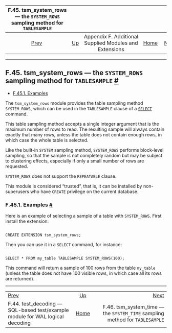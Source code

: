<!--?xml version="1.0" encoding="UTF-8" standalone="no"?-->

|                F.45. tsm\_system\_rows — the `SYSTEM_ROWS` sampling method for `TABLESAMPLE`               |                                                                             |                                                        |                                                       |                                                                                                                |
| :--------------------------------------------------------------------------------------------------------: | :-------------------------------------------------------------------------- | :----------------------------------------------------: | ----------------------------------------------------: | -------------------------------------------------------------------------------------------------------------: |
| [Prev](test-decoding.html "F.44. test_decoding — SQL-based test/example module for WAL logical decoding")  | [Up](contrib.html "Appendix F. Additional Supplied Modules and Extensions") | Appendix F. Additional Supplied Modules and Extensions | [Home](index.html "PostgreSQL 17devel Documentation") |  [Next](tsm-system-time.html "F.46. tsm_system_time —&#xA;   the SYSTEM_TIME sampling method for TABLESAMPLE") |

***

## F.45. tsm\_system\_rows — the `SYSTEM_ROWS` sampling method for `TABLESAMPLE` [#](#TSM-SYSTEM-ROWS)

*   [F.45.1. Examples](tsm-system-rows.html#TSM-SYSTEM-ROWS-EXAMPLES)



The `tsm_system_rows` module provides the table sampling method `SYSTEM_ROWS`, which can be used in the `TABLESAMPLE` clause of a [`SELECT`](sql-select.html "SELECT") command.

This table sampling method accepts a single integer argument that is the maximum number of rows to read. The resulting sample will always contain exactly that many rows, unless the table does not contain enough rows, in which case the whole table is selected.

Like the built-in `SYSTEM` sampling method, `SYSTEM_ROWS` performs block-level sampling, so that the sample is not completely random but may be subject to clustering effects, especially if only a small number of rows are requested.

`SYSTEM_ROWS` does not support the `REPEATABLE` clause.

This module is considered “trusted”, that is, it can be installed by non-superusers who have `CREATE` privilege on the current database.

### F.45.1. Examples [#](#TSM-SYSTEM-ROWS-EXAMPLES)

Here is an example of selecting a sample of a table with `SYSTEM_ROWS`. First install the extension:

```

CREATE EXTENSION tsm_system_rows;
```

Then you can use it in a `SELECT` command, for instance:

```

SELECT * FROM my_table TABLESAMPLE SYSTEM_ROWS(100);
```

This command will return a sample of 100 rows from the table `my_table` (unless the table does not have 100 visible rows, in which case all its rows are returned).

***

|                                                                                                            |                                                                             |                                                                                                                |
| :--------------------------------------------------------------------------------------------------------- | :-------------------------------------------------------------------------: | -------------------------------------------------------------------------------------------------------------: |
| [Prev](test-decoding.html "F.44. test_decoding — SQL-based test/example module for WAL logical decoding")  | [Up](contrib.html "Appendix F. Additional Supplied Modules and Extensions") |  [Next](tsm-system-time.html "F.46. tsm_system_time —&#xA;   the SYSTEM_TIME sampling method for TABLESAMPLE") |
| F.44. test\_decoding — SQL-based test/example module for WAL logical decoding                              |            [Home](index.html "PostgreSQL 17devel Documentation")            |                                  F.46. tsm\_system\_time — the `SYSTEM_TIME` sampling method for `TABLESAMPLE` |

